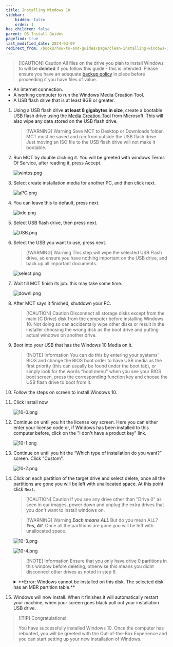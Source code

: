 ```yaml
---
title: Installing Windows 10
sidebar:
    hidden: false
    order: 1
has_children: false
parent: OS Install Guides
pagefind: true
last_modified_date: 2024-03-09
redirect_from: /books/how-to-and-guides/page/clean-installing-windows-10
---
```


> [!CAUTION] Caution
> All files on the drive you plan to install Windows to will be **deleted** if you follow this guide - this is intended. Please ensure you have an adequate [backup policy](/docs/backups) in place before proceeding if you have files of value.

* An internet connection.
* A working computer to run the Windows Media Creation Tool.
* A USB flash drive that is at least 8GB or greater.

1. Using a USB flash drive **at least 8 gigabytes in size**, create a bootable USB flash drive using the [Media Creation Tool](https://www.microsoft.com/en-us/software-download/windows10) from Microsoft. This will also wipe any data stored on the USB flash drive.
   
    > [!WARNING] Warning
    > Save MCT to Desktop or Downloads folder. MCT must be saved and run from outside the USB flash drive. Just moving an ISO file to the USB flash drive will not make it bootable.

2. Run MCT by double clicking it. You will be greeted with windows Terms Of Service, after reading it, press Accept.

     ![wintos.png](../../../assets/install-10/wintos.png)

3. Select create installation media for another PC, and then click next.

     ![aPC.png](../../../assets/install-10/aPC.png)

4. You can leave this to default, press next.  

     ![kde.png](../../../assets/install-10/kde.png)

5. Select USB flash drive, then press next.

     ![USB.png](../../../assets/install-10/USB.png)

6. Select the USB you want to use, press next. 

    > [!WARNING] Warning
    > This step will wipe the selected USB Flash drive, so ensure you have nothing important on the USB drive, and back up all important documents.

     ![select.png](../../../assets/install-10/select.png)

7. Wait till MCT finish its job. this may take some time.

     ![downl.png](../../../assets/install-10/downl.png)

8. After MCT says it finished, shutdown your PC.

    > [!CAUTION] Caution
    > Disconnect all storage disks except from the main (C Drive) disk from the computer before installing Windows 10. Not doing so can accidentally wipe other disks or result in the installer choosing the wrong disk as the boot drive and putting actual windows on another drive.



1. Boot into your USB that has the Windows 10 Media on it. 

    > [!NOTE] Information
    > You can do this by entering your systems' BIOS and change the BIOS boot order to have USB media as the first priority (this can usually be found under the boot tab), or simply look for the words "boot menu" when you see your BIOS boot screen, press the corresponding function key and choose the USB flash drive to boot from it.

2. Follow the steps on screen to install Windows 10.

3. Click Install now

     ![10-0.png](../../../assets/install-10/10-0.png)

4. Continue on until you hit the license key screen. Here you can either enter your license code or, if Windows has been installed to this computer before, click on the "I don't have a product key" link.

    ![10-1.png](../../../assets/install-10/10-1.png)

5. Continue on until you hit the “Which type of installation do you want?” screen. Click "Custom". 

    ![10-2.png](../../../assets/install-10/10-2.png)

6. Click on each partition of the target drive and select delete, once all the partitions are gone you will be left with unallocated space. At this point click `Next`.

    > [!CAUTION] Caution
    > If you see any drive other than "Drive 0" as seen in our images, power down and unplug the extra drives that you don't want to install windows on.

    > [!WARNING] Warning
    > ***Each means ALL*** But do you mean ALL? ***Yes, All***. Once all the partitions are gone you will be left with unallocated space.

    ![10-3.png](../../../assets/install-10/10-3.png)

    ![10-4.png](../../../assets/install-10/10-4.png)



     > [!NOTE] Information
     > Ensure that you only have drive 0 partitions in this window before deleting, otherwise this means you didnt disconnect other drives as noted in step 8.


    <details markdown="1">
    <summary markdown=span>
    **Error: Windows cannot be installed on this disk. The selected disk has an MBR partition table.**

    </summary>

    > If you receive an error about your disk being MBR like this:
    >
    > [![the-selected-disk-has-an-mbr-partition-table-01.png](../../../assets/install-11/the-selected-disk-has-an-mbr-partition-table-01.png)](../../../assets/install-11/the-selected-disk-has-an-mbr-partition-table-01.png)
    > 
    >
    > then press `Shift+F10` to open CMD and follow below.
    > ```
    > diskpart
    > list disk
    > ```
    > 
    > [![Windows 11-2021-10-05-15-09-53.png](../../../assets/install-11/windows-11-2021-10-05-15-09-53.png)](../../../assets/install-11/windows-11-2021-10-05-15-09-53.png)
    >
    > [![Windows 11-2021-10-05-15-10-13.png](../../../assets/install-11/windows-11-2021-10-05-15-10-13.png)](../../../assets/install-11/windows-11-2021-10-05-15-10-13.png)
    >
    > [![Windows 11-2021-10-05-15-10-24.png](../../../assets/install-11/windows-11-2021-10-05-15-10-24.png)](../../../assets/install-11/windows-11-2021-10-05-15-10-24.png)
    >
    > [![Windows 11-2021-10-05-15-10-39.png](../../../assets/install-11/windows-11-2021-10-05-15-10-39.png)](../../../assets/install-11/windows-11-2021-10-05-15-10-39.png)
    >
    > Make note of the disk you want to install to from the step above.
    > ```
    > sel disk #
    > convert gpt
    > clean
    > ```
    > 
    > [![Windows 11-2021-10-05-15-10-51.png](../../../assets/install-11/windows-11-2021-10-05-15-10-51.png)](../../../assets/install-11/windows-11-2021-10-05-15-10-51.png)
    > [![Windows 11-2021-10-05-15-11-01.png](../../../assets/install-11/windows-11-2021-10-05-15-11-01.png)](../../../assets/install-11/windows-11-2021-10-05-15-11-01.png)
    > [![Windows 11-2021-10-05-15-11-13.png](../../../assets/install-11/windows-11-2021-10-05-15-11-13.png)](../../../assets/install-11/windows-11-2021-10-05-15-11-13.png)
    > 
    > You can exit the CMD and click `next` again.
    > [![Windows 11-2021-10-05-15-09-40.png](../../../assets/install-11/windows-11-2021-10-05-15-09-40.png)](../../../assets/install-11/windows-11-2021-10-05-15-09-40.png)

    </details>

7. Windows will now install. When it finishes it will automatically restart your machine, when your screen goes black pull out your installation USB drive.

> [!TIP] Congratulations!
>
> You have successfully installed Windows 10. Once the computer has rebooted, you will be greeted with the Out-of-the-Box Experience and you can start setting up your new installation of Windows. 
